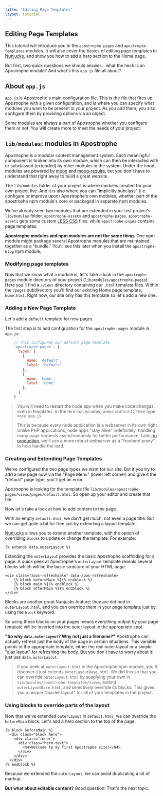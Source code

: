 ```yaml
---
title: "Editing Page Templates"
layout: tutorial
---
```

## Editing Page Templates

This tutorial will introduce you to the `apostrophe-pages` and `apostrophe-templates` modules.  It will also cover the basics of editing page templates in [Nunjucks](https://mozilla.github.io/nunjucks/), and show you how to add a hero section to the Home page.

But first, two quick questions we should answer... what the heck is an Apostrophe module? And what's this `app.js` file all about?

## About `app.js`

`app.js` is Apostrophe's main configuration file. This is the file that fires up Apostrophe with a given configuration, and is where you can specify what modules you want to be present in your project. As you add them, you also configure them by providing options via an object.

Some modules are always a part of Apostrophe whether you configure them or not. You will create more to meet the needs of your project.

## `lib/modules`: modules in Apostrophe

Apostrophe is a modular content management system. Each meaningful component is broken into its own module, which can then be interacted with or subclassed (extended) by other modules in the system. Under the hood, modules are powered by [moog](https://github.com/punkave/moog) and [moog-require](https://github.com/punkave/moog-require), but you don't have to understand that right away to build a great website.

The `lib/modules` folder of your project is where modules created for your own project live. And it is also where you can "implicitly subclass" (i.e. configure or improve upon) Apostrophe's own modules, whether part of the apostrophe npm module's core or packaged in separate npm modules.

We've already seen two modules that are extended in your test project's `lib/modules` folder, `apostrophe-assets` and `apostrophe-pages`. `apostrophe-assets` gets some custom [LESS CSS](http://lesscss.org/features/) files, while `apostrophe-pages` contains page templates.

**Apostrophe modules and npm modules are not the same thing.** One npm module might package several Apostrophe modules that are maintained together as a "bundle." You'll see this later when you install the `apostrophe-blog` npm module.

### Modifying page templates

Now that we know what a module is, let's take a look in the `apostrophe-pages` module directory of your project (`lib/modules/apostrophe-pages`). Here you'll find a `/views` directory containing our `.html` template files.  Within the `/pages` subdirectory you'll find our existing Home page template, `home.html`. Right now, our site only has this template so let's add a new one.

### Adding a New Page Template

Let's add a `default` template for new pages.

The first step is to add configuration for the `apostrophe-pages` module in `app.js`:

```javascript
    // This configures our default page template
    'apostrophe-pages': {
      types: [
        {
          name: 'default',
          label: 'Default'
        },
        {
          name: 'home',
          label: 'Home'
        },
      ]
    }
```

> You will need to restart the node app when you make code changes, even in templates. In the terminal window, press control-C, then type: `node app.js`
>
> This is because every node application is a webserver in its own right. Unlike PHP applications, node apps "stay alive" indefinitely, handling many page requests asynchronously for better performance. Later, [in production](../intermediate/deployment.html), we'll use a more robust webserver as a "frontend proxy" to help handle the load.

### Creating and Extending Page Templates

We've configured the two page types we want for our site. But if you try to add a new page now via the "Page Menu" (lower left corner) and give it the  "default" page type, you'll get an error.

Apostrophe is looking for the template file `lib/modules/apostrophe-pages/views/pages/default.html`. So open up your editor and create that file.

Now let's take a look at how to add content to the page.

With an empty `default.html`, we don't get much; not even a page title. But we can get quite a bit for free just by extending a layout template.

[Nunjucks](https://mozilla.github.io/nunjucks/) allows you to extend another template, with the option of overriding `blocks` to update or change the template. For example:

```markup
{% extends data.outerLayout %}
```

Extending the `outerLayout` provides the basic Apostrophe scaffolding for a page. A quick peek at Apostrophe's `outerLayout` template reveals several blocks which will be the basic structure of your HTML page:

```markup
<div class="apos-refreshable" data-apos-refreshable>
    {% block beforeMain %}{% endblock %}
    {% block main %}{% endblock %}
    {% block afterMain %}{% endblock %}
</div>
```

Blocks are another great Nunjucks feature; they are defined in `outerLayout.html`, and you can override them in your page template just by using the `block` keyword.

So using these blocks on your pages means everything output by your page template will be inserted into the outer layout in the appropriate spot.

**"So why `data.outerLayout`? Why not just a filename?"** Apostrophe can actually refresh just the body of the page in certain situations. This variable points to the appropriate template, either the real outer layout or a simple "ajax layout" for refreshing the body. But you don't have to worry about it: just use `data.outerLayout`.

> if you peek at `outerLayout.html` in the Apostrophe npm module, you'll discover it just extends `outerLayoutBase.html`. We did this so that you can override `outerLayout.html` by supplying your own in `lib/modules/apostrophe-templates/views`, extend `outerLayoutBase.html`, and selectively override its blocks. This gives you a unique "master layout" for all of your templates in the project.

### Using blocks to override parts of the layout

Now that we've extended `outerLayout` in `default.html`, we can override the `beforeMain` block. Let's add a hero section to the top of the page:

```markup
{% block beforeMain %}
  <div class="block hero">
    <div class="inner">
      <div class="hero-text">
        <h4>Welcome to my first Apostrophe site!</h4>
      </div>
    </div>
  </div>
{% endblock %}
```

Because we extended the `outerLayout`, we can avoid duplicating a lot of markup.

**But what about editable content?** Good question! That's the next topic.
